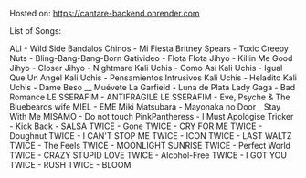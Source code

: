 Hosted on: https://cantare-backend.onrender.com

List of Songs:

ALI - Wild Side
Bandalos Chinos - Mi Fiesta
Britney Spears - Toxic
Creepy Nuts - Bling-Bang-Bang-Born
Gativideo - Flota Flota
Jihyo - Killin Me Good
Jihyo - Closer
Jihyo - Nightmare
Kali Uchis - Como Así
Kali Uchis - Igual Que Un Angel
Kali Uchis - Pensamientos Intrusivos
Kali Uchis - Heladito
Kali Uchis - Dame Beso __ Muévete
La Garfield - Luna de Plata
Lady Gaga - Bad Romance
LE SSERAFIM - ANTIFRAGILE
LE SSERAFIM - Eve, Psyche & The Bluebeards wife
MIEL - EME
Miki Matsubara - Mayonaka no Door _ Stay With Me
MISAMO - Do not touch
PinkPantheress - I Must Apologise
Tricker - Kick Back - SALSA
TWICE - Gone
TWICE - CRY FOR ME
TWICE - Doughnut
TWICE - I CAN'T STOP ME
TWICE - ICON
TWICE - LAST WALTZ
TWICE - The Feels
TWICE - MOONLIGHT SUNRISE
TWICE - Perfect World
TWICE - CRAZY STUPID LOVE
TWICE - Alcohol-Free
TWICE - I GOT YOU
TWICE - RUSH
TWICE - BLOOM
